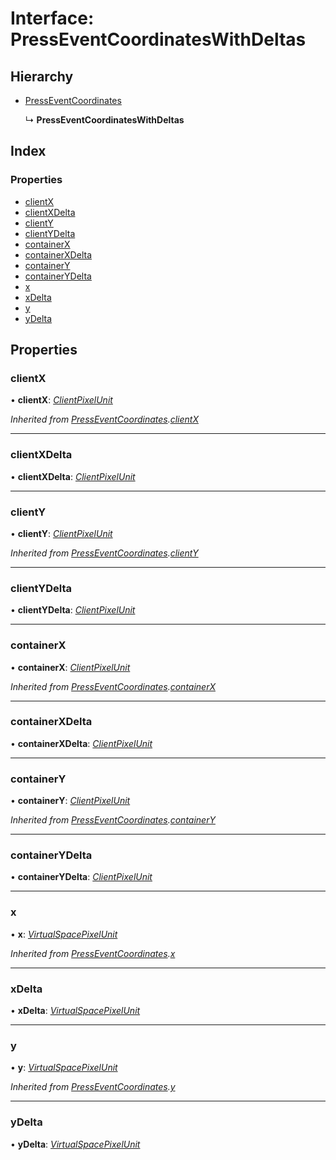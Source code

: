 # Interface: PressEventCoordinatesWithDeltas

## Hierarchy

- [PressEventCoordinates](presseventcoordinates.md)

  ↳ **PressEventCoordinatesWithDeltas**

## Index

### Properties

- [clientX](presseventcoordinateswithdeltas.md#clientx)
- [clientXDelta](presseventcoordinateswithdeltas.md#clientxdelta)
- [clientY](presseventcoordinateswithdeltas.md#clienty)
- [clientYDelta](presseventcoordinateswithdeltas.md#clientydelta)
- [containerX](presseventcoordinateswithdeltas.md#containerx)
- [containerXDelta](presseventcoordinateswithdeltas.md#containerxdelta)
- [containerY](presseventcoordinateswithdeltas.md#containery)
- [containerYDelta](presseventcoordinateswithdeltas.md#containerydelta)
- [x](presseventcoordinateswithdeltas.md#x)
- [xDelta](presseventcoordinateswithdeltas.md#xdelta)
- [y](presseventcoordinateswithdeltas.md#y)
- [yDelta](presseventcoordinateswithdeltas.md#ydelta)

## Properties

### clientX

• **clientX**: _[ClientPixelUnit](../globals.md#clientpixelunit)_

_Inherited from [PressEventCoordinates](presseventcoordinates.md).[clientX](presseventcoordinates.md#clientx)_

---

### clientXDelta

• **clientXDelta**: _[ClientPixelUnit](../globals.md#clientpixelunit)_

---

### clientY

• **clientY**: _[ClientPixelUnit](../globals.md#clientpixelunit)_

_Inherited from [PressEventCoordinates](presseventcoordinates.md).[clientY](presseventcoordinates.md#clienty)_

---

### clientYDelta

• **clientYDelta**: _[ClientPixelUnit](../globals.md#clientpixelunit)_

---

### containerX

• **containerX**: _[ClientPixelUnit](../globals.md#clientpixelunit)_

_Inherited from [PressEventCoordinates](presseventcoordinates.md).[containerX](presseventcoordinates.md#containerx)_

---

### containerXDelta

• **containerXDelta**: _[ClientPixelUnit](../globals.md#clientpixelunit)_

---

### containerY

• **containerY**: _[ClientPixelUnit](../globals.md#clientpixelunit)_

_Inherited from [PressEventCoordinates](presseventcoordinates.md).[containerY](presseventcoordinates.md#containery)_

---

### containerYDelta

• **containerYDelta**: _[ClientPixelUnit](../globals.md#clientpixelunit)_

---

### x

• **x**: _[VirtualSpacePixelUnit](../globals.md#virtualspacepixelunit)_

_Inherited from [PressEventCoordinates](presseventcoordinates.md).[x](presseventcoordinates.md#x)_

---

### xDelta

• **xDelta**: _[VirtualSpacePixelUnit](../globals.md#virtualspacepixelunit)_

---

### y

• **y**: _[VirtualSpacePixelUnit](../globals.md#virtualspacepixelunit)_

_Inherited from [PressEventCoordinates](presseventcoordinates.md).[y](presseventcoordinates.md#y)_

---

### yDelta

• **yDelta**: _[VirtualSpacePixelUnit](../globals.md#virtualspacepixelunit)_
